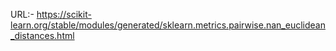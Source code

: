 URL:- https://scikit-learn.org/stable/modules/generated/sklearn.metrics.pairwise.nan_euclidean_distances.html
